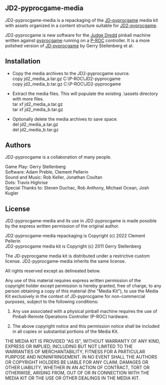 ## JD2-pyprocgame-media

JD2-pyprocgame-media is a repackaging of the [JD-pyprocgame](https://github.com/preble/JD-pyprocgame) media kit with assets organized in a content structure suitable for [JD2-pyprocgame](https://github.com/clempo2/JD2-pyprocgame).

JD2-pyprocgame is new software for the [Judge Dredd](https://www.ipdb.org/machine.cgi?id=1322) pinball machine written against [pyprocgame](http://pyprocgame.pindev.org/) running on a [P-ROC](https://www.multimorphic.com/store/circuit-boards/p-roc/) controller. It is a more polished version of [JD-pyprocgame](https://github.com/preble/JD-pyprocgame) by Gerry Stellenberg et al.

## Installation

- Copy the media archives to the JD2-pyprocgame source.  
copy jd2_media_a.tar.gz C:\P-ROC\JD2-pyprocgame  
copy jd2_media_b.tar.gz C:\P-ROC\JD2-pyprocgame

- Extract the media files. This will populate the existing .\assets directory with more files.  
tar xf jd2_media_a.tar.gz  
tar xf jd2_media_b.tar.gz

- Optionally delete the media archives to save space.  
del jd2_media_a.tar.gz  
del jd2_media_b.tar.gz

## Authors

JD2-pyprocgame is a collaboration of many people.

Game Play: Gerry Stellenberg  
Software: Adam Preble, Clement Pellerin  
Sound and Music: Rob Keller, Jonathan Coultan  
Dots: Travis Highrise  
Special Thanks to: Steven Duchac, Rob Anthony, Michael Ocean, Josh Kugler

## License

JD2-pyprocgame-media and its use in JD2-pyprocgame is made possible by the express written permission of the original author.

JD2-pyprocgame-media repackaging is Copyright (c) 2022 Clement Pellerin  
JD2-pyprocgame media kit is Copyright (c) 2011 Gerry Stellenberg

The JD-pyprocgame media kit is distributed under a restrictive custom license. JD2-pyprocgame-media inherits the same license.

All rights reserved except as delineated below.

Any use of this material requires express written permission of the copyright
holder except permission is hereby granted, free of charge, to any person
obtaining a copy of this material (the "Media Kit"), to use the Media Kit
exclusively in the context of JD-pyprocgame for non-commercial purposes,
subject to the following conditions:

1) Any use associated with a physical pinball machine requires the use of
Pinball-Remote Operations Controller (P-ROC) hardware.

2) The above copyright notice and this permission notice shall be included in
all copies or substantial portions of the Media Kit.

THE MEDIA KIT IS PROVIDED "AS IS", WITHOUT WARRANTY OF ANY KIND, EXPRESS OR
IMPLIED, INCLUDING BUT NOT LIMITED TO THE WARRANTIES OF MERCHANTABILITY,
FITNESS FOR A PARTICULAR PURPOSE AND NONINFRINGEMENT. IN NO EVENT SHALL THE
AUTHORS OR COPYRIGHT HOLDERS BE LIABLE FOR ANY CLAIM, DAMAGES OR OTHER
LIABILITY, WHETHER IN AN ACTION OF CONTRACT, TORT OR OTHERWISE, ARISING FROM,
OUT OF OR IN CONNECTION WITH THE MEDIA KIT OR THE USE OR OTHER DEALINGS IN THE
MEDIA KIT.
